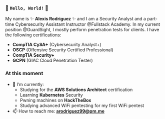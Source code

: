 ### 👋 `Hello, World!` 👋

My name is ✨ **Alexis Rodriguez** ✨ and I am a Security Analyst and a part-time Cybersecurity Assistant Instructor @Fullstack Academy. In my current position @GuardSight, I mostly perform penetration tests for clients. I have the following certifications:
- **CompTIA CySA+** (Cybersecurity Analyst+)
- **OSCP** (Offensive Security Certified Professional)
- **CompTIA Security+**
- **GCPN** (GIAC Cloud Penetration Tester)

### At this moment
- 🌱 I’m currently:
  - Studying for the **AWS Solutions Architect** certification
  - Learning **Kubernetes** Security
  - Pwning machines on **HackTheBox**
  - Studying advanced WiFi pentesting for my first WiFi pentest
- 📫 How to reach me: **arodriguez99@pm.me**
